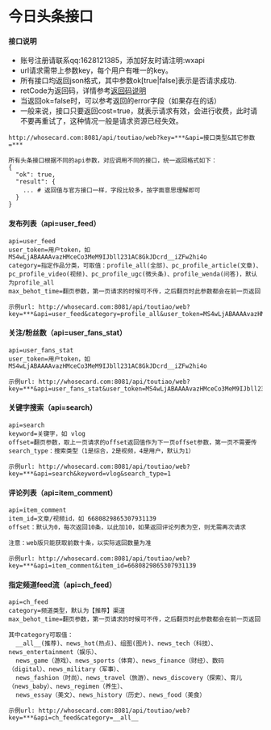 # 今日头条接口

#### 接口说明
* 账号注册请联系qq:1628121385，添加好友时请注明:wxapi
* url请求需带上参数key，每个用户有唯一的key。
* 所有接口均返回json格式，其中参数ok[true|false]表示是否请求成功.
* retCode为返回码，详情参考[返回码说明](https://github.com/iwoods100/wxapi-doc/blob/master/retcode.md)
* 当返回ok=false时，可以参考返回的error字段（如果存在的话）
* 一般来说，接口只要返回cost=true，就表示请求有效，会进行收费，此时请不要再重试了，这种情况一般是请求资源已经失效。

```
http://whosecard.com:8081/api/toutiao/web?key=***&api=接口类型&其它参数=***

所有头条接口根据不同的api参数，对应调用不同的接口，统一返回格式如下：
{
  "ok": true,
  "result": {
    ... # 返回值与官方接口一样，字段比较多，按字面意思理解即可
  }
}
```

#### 发布列表（api=user_feed）
```
api=user_feed
user_token=用户token，如 MS4wLjABAAAAvazHMceCo3MeM9IJbll231AC8GkJDcrd__iZFw2hi4o
category=指定作品分类，可取值：profile_all(全部)、pc_profile_article(文章)、pc_profile_video(视频)、pc_profile_ugc(微头条)、profile_wenda(问答)，默认为profile_all
max_behot_time=翻页参数，第一页请求的时候可不传，之后翻页时此参数都会在前一页返回

示例url: http://whosecard.com:8081/api/toutiao/web?key=***&api=user_feed&category=profile_all&user_token=MS4wLjABAAAAvazHMceCo3MeM9IJbll231AC8GkJDcrd__iZFw2hi4o
```

#### 关注/粉丝数（api=user_fans_stat）
```
api=user_fans_stat
user_token=用户token，如 MS4wLjABAAAAvazHMceCo3MeM9IJbll231AC8GkJDcrd__iZFw2hi4o

示例url: http://whosecard.com:8081/api/toutiao/web?key=***&api=user_fans_stat&user_token=MS4wLjABAAAAvazHMceCo3MeM9IJbll231AC8GkJDcrd__iZFw2hi4o
```

#### 关键字搜索（api=search）
```
api=search
keyword=关键字，如 vlog
offset=翻页参数，取上一页请求的offset返回值作为下一页offset参数，第一页不需要传
search_type：搜索类型（1是综合，2是视频，4是用户，默认为1）

示例url: http://whosecard.com:8081/api/toutiao/web?key=***&api=search&keyword=vlog&search_type=1
```

#### 评论列表（api=item_comment）
```
api=item_comment
item_id=文章/视频id，如 6680829865307931139
offset：默认为0，每次返回10条，以此加10，如果返回评论列表为空，则无需再次请求

注意：web版只能获取前数十条，以实际返回数量为准

示例url: http://whosecard.com:8081/api/toutiao/web?key=***&api=item_comment&item_id=6680829865307931139
```

#### 指定频道feed流（api=ch_feed）
```
api=ch_feed
category=频道类型，默认为【推荐】渠道
max_behot_time=翻页参数，第一页请求的时候可不传，之后翻页时此参数都会在前一页返回

其中category可取值：
  __all__(推荐)、news_hot(热点)、组图(图片)、news_tech（科技）、news_entertainment（娱乐）、
  news_game（游戏）、news_sports（体育）、news_finance（财经）、数码（digital）、news_military（军事）、
  news_fashion（时尚）、news_travel（旅游）、news_discovery（探索）、育儿（news_baby）、news_regimen（养生）、
  news_essay（美文）、news_history（历史）、news_food（美食）

示例url: http://whosecard.com:8081/api/toutiao/web?key=***&api=ch_feed&category=__all__
```
